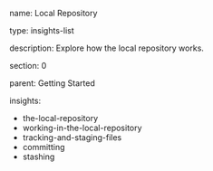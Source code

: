 name: Local Repository

type: insights-list

description: Explore how the local repository works.

section: 0

parent: Getting Started

insights:
  - the-local-repository
  - working-in-the-local-repository
  - tracking-and-staging-files
  - committing
  - stashing
